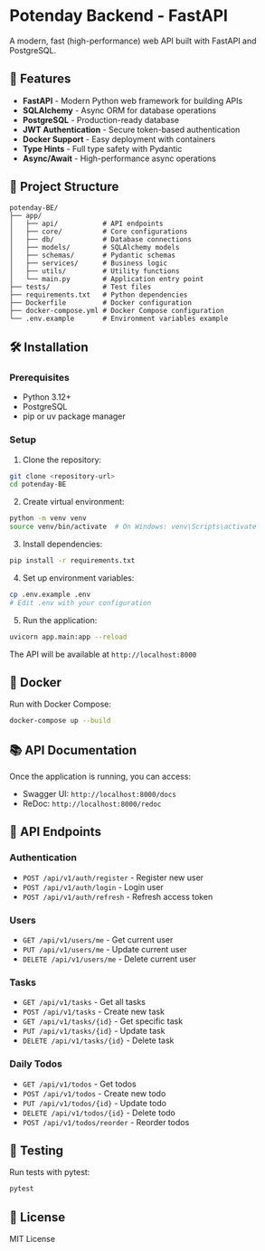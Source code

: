 # Potenday Backend - FastAPI

A modern, fast (high-performance) web API built with FastAPI and PostgreSQL.

## 🚀 Features

- **FastAPI** - Modern Python web framework for building APIs
- **SQLAlchemy** - Async ORM for database operations
- **PostgreSQL** - Production-ready database
- **JWT Authentication** - Secure token-based authentication
- **Docker Support** - Easy deployment with containers
- **Type Hints** - Full type safety with Pydantic
- **Async/Await** - High-performance async operations

## 📁 Project Structure

```
potenday-BE/
├── app/
│   ├── api/           # API endpoints
│   ├── core/          # Core configurations
│   ├── db/            # Database connections
│   ├── models/        # SQLAlchemy models
│   ├── schemas/       # Pydantic schemas
│   ├── services/      # Business logic
│   ├── utils/         # Utility functions
│   └── main.py        # Application entry point
├── tests/             # Test files
├── requirements.txt   # Python dependencies
├── Dockerfile         # Docker configuration
├── docker-compose.yml # Docker Compose configuration
└── .env.example       # Environment variables example
```

## 🛠️ Installation

### Prerequisites

- Python 3.12+
- PostgreSQL
- pip or uv package manager

### Setup

1. Clone the repository:
```bash
git clone <repository-url>
cd potenday-BE
```

2. Create virtual environment:
```bash
python -m venv venv
source venv/bin/activate  # On Windows: venv\Scripts\activate
```

3. Install dependencies:
```bash
pip install -r requirements.txt
```

4. Set up environment variables:
```bash
cp .env.example .env
# Edit .env with your configuration
```

5. Run the application:
```bash
uvicorn app.main:app --reload
```

The API will be available at `http://localhost:8000`

## 🐳 Docker

Run with Docker Compose:
```bash
docker-compose up --build
```

## 📚 API Documentation

Once the application is running, you can access:
- Swagger UI: `http://localhost:8000/docs`
- ReDoc: `http://localhost:8000/redoc`

## 🔧 API Endpoints

### Authentication
- `POST /api/v1/auth/register` - Register new user
- `POST /api/v1/auth/login` - Login user
- `POST /api/v1/auth/refresh` - Refresh access token

### Users
- `GET /api/v1/users/me` - Get current user
- `PUT /api/v1/users/me` - Update current user
- `DELETE /api/v1/users/me` - Delete current user

### Tasks
- `GET /api/v1/tasks` - Get all tasks
- `POST /api/v1/tasks` - Create new task
- `GET /api/v1/tasks/{id}` - Get specific task
- `PUT /api/v1/tasks/{id}` - Update task
- `DELETE /api/v1/tasks/{id}` - Delete task

### Daily Todos
- `GET /api/v1/todos` - Get todos
- `POST /api/v1/todos` - Create new todo
- `PUT /api/v1/todos/{id}` - Update todo
- `DELETE /api/v1/todos/{id}` - Delete todo
- `POST /api/v1/todos/reorder` - Reorder todos

## 🧪 Testing

Run tests with pytest:
```bash
pytest
```

## 📝 License

MIT License